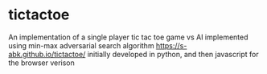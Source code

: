# tictactoe
An implementation of a single player tic tac toe game vs AI implemented using min-max adversarial search algorithm 
https://s-abk.github.io/tictactoe/
initially developed in python, and then javascript for the browser verison
